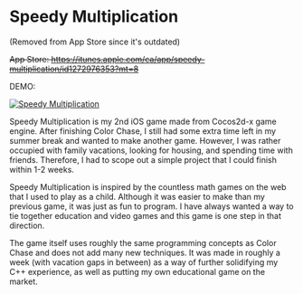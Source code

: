 # Speedy Multiplication

(Removed from App Store since it's outdated)

~~App Store: https://itunes.apple.com/ca/app/speedy-multiplication/id1272976353?mt=8~~

DEMO:

[![Speedy Multiplication](https://img.youtube.com/vi/a18N8bkUGNw/0.jpg)](https://www.youtube.com/watch?v=a18N8bkUGNw)

Speedy Multiplication is my 2nd iOS game made from Cocos2d-x game engine. After finishing Color Chase, I still had some extra time left in my summer break and wanted to make another game. However, I was rather occupied with family vacations, looking for housing, and spending time with friends. Therefore, I had to scope out a simple project that I could finish within 1-2 weeks.

Speedy Multiplication is inspired by the countless math games on the web that I used to play as a child. Although it was easier to make than my previous game, it was just as fun to program. I have always wanted a way to tie together education and video games and this game is one step in that direction. 

The game itself uses roughly the same programming concepts as Color Chase and does not add many new techniques. It was made in roughly a week (with vacation gaps in between) as a way of further solidifying my C++ experience, as well as putting my own educational game on the market. 
